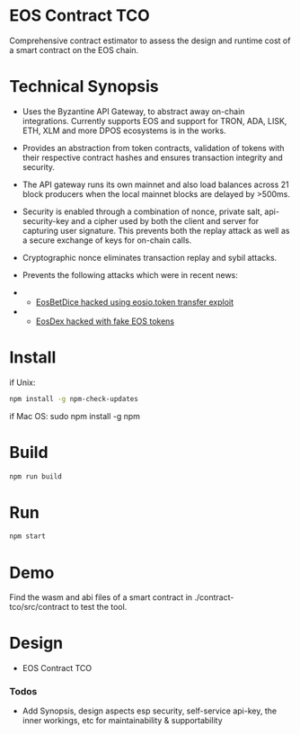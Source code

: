 # EOS Contract TCO
Comprehensive contract estimator to assess the design and runtime cost of a smart contract on the EOS chain.

# Technical Synopsis
- Uses the Byzantine API Gateway, to abstract away on-chain integrations. Currently supports EOS and support for TRON, ADA, LISK, ETH, XLM and more DPOS ecosystems is in the works.
- Provides an abstraction from token contracts, validation of tokens with their respective contract hashes and ensures transaction integrity and security.
- The API gateway runs its own mainnet and also load balances across 21 block producers when the local mainnet blocks are delayed by >500ms.
- Security is enabled through a combination of nonce, private salt, api-security-key and a cipher used by both the client and server for capturing user signature. This prevents both the replay attack as well as a secure exchange of keys for on-chain calls.
- Cryptographic nonce eliminates transaction replay and sybil attacks.
- Prevents the following attacks which were in recent news:

- - [EosBetDice hacked using eosio.token transfer exploit](https://www.zdnet.com/article/blockchain-betting-app-mocks-competitor-for-getting-hacked-gets-hacked-four-days-later/)

- - [EosDex hacked with fake EOS tokens](https://thenextweb.com/hardfork/2018/09/18/eos-hackers-exchange-fake/)

# Install
if Unix:
```sh
npm install -g npm-check-updates
```
if Mac OS:
sudo npm install -g npm

# Build
```sh
npm run build
```

# Run
```sh
npm start
```

# Demo
Find the wasm and abi files of a smart contract in ./contract-tco/src/contract to test the tool.


# Design
- EOS Contract TCO


### Todos
 - Add Synopsis, design aspects esp security, self-service api-key, the inner workings, etc for maintainability & supportability
